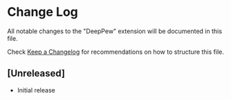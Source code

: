 # Change Log

All notable changes to the "DeepPew" extension will be documented in this file.

Check [Keep a Changelog](http://keepachangelog.com/) for recommendations on how to structure this file.

## [Unreleased]

- Initial release